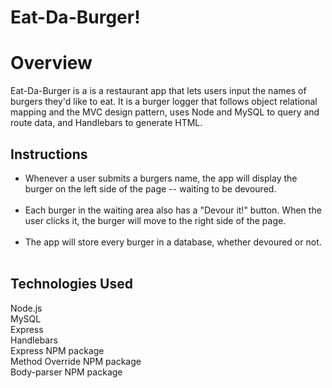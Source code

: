 # Eat-Da-Burger!


<b><h1>Overview</h1></b>
Eat-Da-Burger is a is a restaurant app that lets users input the names of burgers they'd like to eat. It is a burger logger that follows object relational mapping and the MVC design pattern, uses Node and MySQL to query and route data, and Handlebars to generate HTML.


<b><h2>Instructions</h2></b>

<ul>
<li>Whenever a user submits a burgers name, the app will display the burger on the left side of the page -- waiting to be devoured.</li><br/>

<li>Each burger in the waiting area also has a "Devour it!" button. When the user clicks it, the burger will move to the right side of the page.</li><br/>

<li>The app will store every burger in a database, whether devoured or not.</li><br/>
</ul>


<b><h2>Technologies Used</h2></b>

Node.js<br/>
MySQL<br/>
Express<br/>
Handlebars<br/>
Express NPM package<br/>
Method Override NPM package<br/>
Body-parser NPM package

